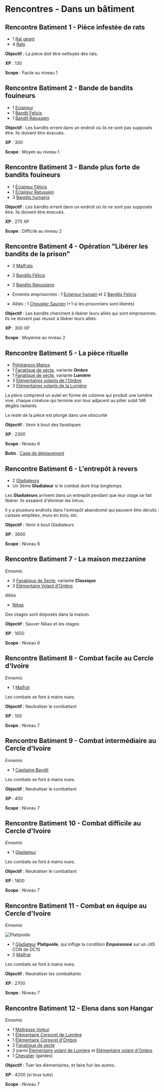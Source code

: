 # Rencontres - Dans un bâtiment

## Rencontre Batiment 1 - Pièce infestée de rats
* 1 [Rat géant](../STAT_BLOCKS/ANIMAUX/Rat.md#rat-géant)
* 4 [Rats](../STAT_BLOCKS/ANIMAUX/Rat.md#rat)

**Objectif** : La pièce doit être nettoyée des rats.

**XP** : 130

**Scope** : Facile au niveau 1

## Rencontre Batiment 2 - Bande de bandits fouineurs
* 1 [Eclaireur](../STAT_BLOCKS/CLASS/Eclaireur.md#eclaireur)
* 1 [Bandit Felicis](../STAT_BLOCKS/CLASS/Bandit.md#bandit-felicis)
* 1 [Bandit Ratussien](../STAT_BLOCKS/CLASS/Bandit.md#bandit-ratussien)

**Objectif** : Les bandits errent dans un endroit où ils ne sont pas supposés être. Ils doivent être évacués.

**XP** : 300

**Scope** : Moyen au niveau 1

## Rencontre Batiment 3 - Bande plus forte de bandits fouineurs
* 1 [Éclaireur Félicis](../STAT_BLOCKS/CLASS/Eclaireur.md#eclaireur-félicis)
* 1 [Éclaireur Ratussien](../STAT_BLOCKS/CLASS/Eclaireur.md#eclaireur-ratussien)
* 3 [Bandits humains](../STAT_BLOCKS/CLASS/Bandit.md#bandit)

**Objectif** : Les bandits errent dans un endroit où ils ne sont pas supposés être. Ils doivent être évacués.

**XP** : 275 XP

**Scope** : Difficile au niveau 2

## Rencontre Batiment 4 - Opération "Libérer les bandits de la prison"
* 2 [Malfrats](../STAT_BLOCKS/CLASS/Malfrat.md#malfrat)
* 2 [Bandits Félicis](../STAT_BLOCKS/CLASS/Bandit.md#bandit-felicis)
* 2 [Bandits Ratussiens](../STAT_BLOCKS/CLASS/Bandit.md#bandit-felicis)

* Ennemis emprisonnés : 1 [Eclaireur humain](../STAT_BLOCKS/CLASS/Eclaireur.md#eclaireur) et 2 [Bandits Felicis](../STAT_BLOCKS/CLASS/Bandit.md#bandit-felicis)

* Alliés : 1 [Chevalier Saurien](../STAT_BLOCKS/CLASS/Chevalier.md#chevalier-saurien) (+1 si les prisonniers sont libérés)

**Objectif** : Les bandits cherchent à libérer leurs alliés qui sont emprisonnés. Ils ne doivent pas réussir à libérer leurs alliés.

**XP** : 300 XP

**Scope** : Moyenne au niveau 2

## Rencontre Batiment 5 - La pièce rituelle

* [Polykarpos Manos](../STAT_BLOCKS/PERSONNAGES/PolykarposManos.md)
* 1 [Fanatique de secte](../STAT_BLOCKS/CLASS/FanatiqueDeSecte.md), variante **Ombre**
* 1 [Fanatique de secte](../STAT_BLOCKS/CLASS/FanatiqueDeSecte.md), variante **Lumière**
* 3 [Elémentaires volants de l'Ombre](../STAT_BLOCKS/ELEMENTAIRES/ElementaireVolantDOmbre.md)
* 3 [Elémentaires volants de la Lumière](../STAT_BLOCKS/ELEMENTAIRES/ElementaireVolantDeLumiere.md)

La pièce comprend un autel en forme de colonne qui produit une lumière vive, chaque créature qui termine son tour adjacent au pilier subit 1d6 dégâts radiants. 

Le reste de la pièce est plongé dans une obscurité 

**Objectif** : Venir à bout des fanatiques

**XP** : 2300

**Scope** : Niveau 6

**Butin** : [Cape de déplacement](../RECOMPENSES/RARES.md#cape-de-déplacement)

## Rencontre Batiment 6 - L'entrepôt à revers

* 2 [Gladiateurs](../STAT_BLOCKS/CLASS/Gladiateur.md)
* Un 3ème **Gladiateur** si le combat dure trop longtemps.

Les **Gladiateurs** arrivent dans un entrepôt pendant que leur otage se fait libérer. Ils essaient d'éliminer les intrus.

Il y a plusieurs endroits dans l'entrepôt abandonné qui peuvent être déruits : caisses empilées, murs en bois, etc.

**Objectif** : Venir à bout Gladiateurs

**XP** : 3600

**Scope** : Niveau 6

## Rencontre Batiment 7 - La maison mezzanine

*Ennemis*
* 3 [Fanatique de Secte](../STAT_BLOCKS/CLASS/FanatiqueDeSecte.md), variante **Classique**
* 3 [Elémentaire Volant d'Ombre](../STAT_BLOCKS/ELEMENTAIRES/ElementaireVolantDOmbre.md)

*Alliés*
* [Nikas](../WORLDBUILDING/PERSONNAGES/SOMBRES_ARTISTES/NikasPourokos.md)

Des otages sont disposés dans la maison.

**Objectif** : Sauver Nikas et les otages

**XP** : 1650

**Scope** : Niveau 6

## Rencontre Batiment 8 - Combat facile au Cercle d'Ivoire 

*Ennemis*

* 1 [Malfrat](../STAT_BLOCKS/CLASS/Malfrat.md)

Les combats se font à mains nues.

**Objectif** : Neutraliser le combattant

**XP** : 100

**Scope** : Niveau 7

## Rencontre Batiment 9 - Combat intermédiaire au Cercle d'Ivoire 

*Ennemis*

* 1 [Capitaine Bandit](../STAT_BLOCKS/CLASS/CapitaineBandit.md)

Les combats se font à mains nues.

**Objectif** : Neutraliser le combattant

**XP** : 450

**Scope** : Niveau 7

## Rencontre Batiment 10 - Combat difficile au Cercle d'Ivoire 

*Ennemis*

* 1 [Gladiateur](../STAT_BLOCKS/CLASS/Gladiateur.md)

Les combats se font à mains nues.

**Objectif** : Neutraliser le combattant

**XP** : 1800

**Scope** : Niveau 7

## Rencontre Batiment 11 - Combat en équipe au Cercle d'Ivoire 

*Ennemis*

![Platipoide](../_images/platipoide.png)

* 1 [Gladiateur](../STAT_BLOCKS/CLASS/Gladiateur.md) **Platipoide**, qui inflige la condition **Empoisonné** sur un JdS CON de DC15
* 2 [Malfrat](../STAT_BLOCKS/CLASS/Malfrat.md)

Les combats se font à mains nues.

**Objectif** : Neutraliser les combattants

**XP** : 2700

**Scope** : Niveau 7

## Rencontre Batiment 12 - Elena dans son Hangar 

*Ennemis*

* 1 [Maîtresse Voleur](../STAT_BLOCKS/CLASS/MaitreVoleur.md)
* 1 [Elémentaire Corporel de Lumière](../STAT_BLOCKS/ELEMENTAIRES/ElementaireCorporelDeLumiere.md)
* 1 [Elémentaire Corporel d'Ombre](../STAT_BLOCKS/ELEMENTAIRES/ElementaireCorporelDOmbre.md)
* 2 [Fanatique de secte](../STAT_BLOCKS/CLASS/FanatiqueDeSecte.md)
* 2 parmi [Elementaire volant de Lumière](../STAT_BLOCKS/ELEMENTAIRES/ElementaireVolantDeLumiere.md) et [Elémentaire volant d'Ombre](../STAT_BLOCKS/ELEMENTAIRES/ElementaireVolantDOmbre.md)
* 1 [Chevalier](../STAT_BLOCKS/CLASS/Chevalier.md) (gardes)

**Objectif** : Tuer les élémentaires, et faire fuir les autres.

**XP** : 4200 (si tous tués)

**Scope** : Niveau 7
